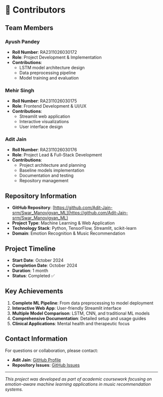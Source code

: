 # 👥 Contributors

## Team Members

### Ayush Pandey
- **Roll Number**: RA2311026030172
- **Role**: Project Development & Implementation
- **Contributions**: 
  - LSTM model architecture design
  - Data preprocessing pipeline
  - Model training and evaluation

### Mehir Singh
- **Roll Number**: RA2311026030175
- **Role**: Frontend Development & UI/UX
- **Contributions**:
  - Streamlit web application
  - Interactive visualizations
  - User interface design

### Adit Jain
- **Roll Number**: RA2311026030176
- **Role**: Project Lead & Full-Stack Development
- **Contributions**:
  - Project architecture and planning
  - Baseline models implementation
  - Documentation and testing
  - Repository management

## Repository Information

- **GitHub Repository**: [https://github.com/Adit-Jain-srm/Swar_Manovigyan_ML](https://github.com/Adit-Jain-srm/Swar_Manovigyan_ML)
- **Project Type**: Machine Learning & Web Application
- **Technology Stack**: Python, TensorFlow, Streamlit, scikit-learn
- **Domain**: Emotion Recognition & Music Recommendation

## Project Timeline

- **Start Date**: October 2024
- **Completion Date**: October 2024
- **Duration**: 1 month
- **Status**: Completed ✅

## Key Achievements

1. **Complete ML Pipeline**: From data preprocessing to model deployment
2. **Interactive Web App**: User-friendly Streamlit interface
3. **Multiple Model Comparison**: LSTM, CNN, and traditional ML models
4. **Comprehensive Documentation**: Detailed setup and usage guides
5. **Clinical Applications**: Mental health and therapeutic focus

## Contact Information

For questions or collaboration, please contact:
- **Adit Jain**: [GitHub Profile](https://github.com/Adit-Jain-srm)
- **Repository Issues**: [GitHub Issues](https://github.com/Adit-Jain-srm/Swar_Manovigyan_ML/issues)

---

*This project was developed as part of academic coursework focusing on emotion-aware machine learning applications in music recommendation systems.*
